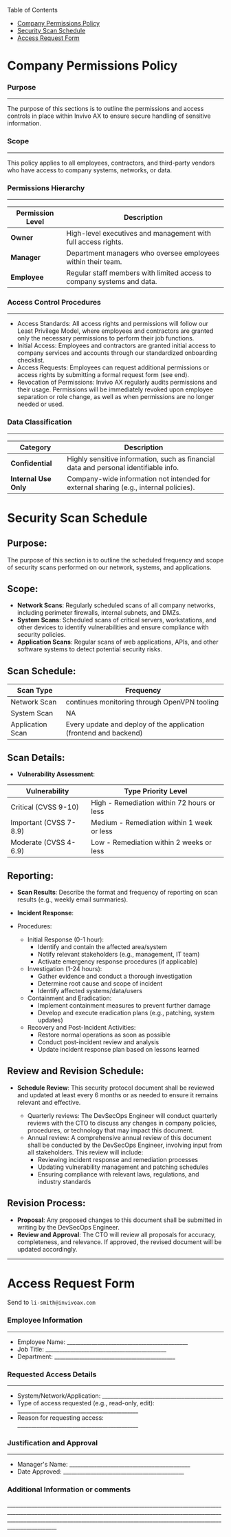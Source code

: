 Table of Contents

- [Company Permissions Policy](#permissions-policy)
- [Security Scan Schedule](#security-scan-schedule)
- [Access Request Form](#access-request-form)

# **Company Permissions Policy**

### Purpose

---

The purpose of this sections is to outline the permissions and access controls in place within Invivo AX to ensure secure handling of sensitive information.

### Scope

---

This policy applies to all employees, contractors, and third-party vendors who have access to company systems, networks, or data.

### Permissions Hierarchy

---

| Permission Level | Description                                                            |
| ---------------- | ---------------------------------------------------------------------- |
| **Owner**        | High-level executives and management with full access rights.          |
| **Manager**      | Department managers who oversee employees within their team.           |
| **Employee**     | Regular staff members with limited access to company systems and data. |

### Access Control Procedures

---

- Access Standards: All access rights and permissions will follow our Least Privilege Model, where employees and contractors are granted only the necessary permissions to perform their job functions.
- Initial Access: Employees and contractors are granted initial access to company services and accounts through our standardized onboarding checklist.
- Access Requests: Employees can request additional permissions or access rights by submitting a formal request form (see end).
- Revocation of Permissions: Invivo AX regularly audits permissions and their usage. Permissions will be immediately revoked upon employee separation or role change, as well as when permissions are no longer needed or used.

### Data Classification

---

| Category              | Description                                                                           |
| --------------------- | ------------------------------------------------------------------------------------- |
| **Confidential**      | Highly sensitive information, such as financial data and personal identifiable info.  |
| **Internal Use Only** | Company-wide information not intended for external sharing (e.g., internal policies). |

# Security Scan Schedule

## Purpose:

The purpose of this section is to outline the scheduled frequency and scope of security scans performed on our network, systems, and applications.

## Scope:

- **Network Scans**: Regularly scheduled scans of all company networks, including perimeter firewalls, internal subnets, and DMZs.
- **System Scans**: Scheduled scans of critical servers, workstations, and other devices to identify vulnerabilities and ensure compliance with security policies.
- **Application Scans**: Regular scans of web applications, APIs, and other software systems to detect potential security risks.

## Scan Schedule:

| Scan Type        | Frequency                                                         |
| ---------------- | ----------------------------------------------------------------- |
| Network Scan     | continues monitoring through OpenVPN tooling                      |
| System Scan      | NA                                                                |
| Application Scan | Every update and deploy of the application (frontend and backend) |

## Scan Details:

- **Vulnerability Assessment**:

| Vulnerability          | Type Priority Level                        |
| ---------------------- | ------------------------------------------ |
| Critical (CVSS 9-10)   | High - Remediation within 72 hours or less |
| Important (CVSS 7-8.9) | Medium - Remediation within 1 week or less |
| Moderate (CVSS 4-6.9)  | Low - Remediation within 2 weeks or less   |

## Reporting:

- **Scan Results**: Describe the format and frequency of reporting on scan results (e.g., weekly email summaries).

- **Incident Response**:

- Procedures:
  - Initial Response (0-1 hour):
    - Identify and contain the affected area/system
    - Notify relevant stakeholders (e.g., management, IT team)
    - Activate emergency response procedures (if applicable)
  - Investigation (1-24 hours):
    - Gather evidence and conduct a thorough investigation
    - Determine root cause and scope of incident
    - Identify affected systems/data/users
  - Containment and Eradication:
    - Implement containment measures to prevent further damage
    - Develop and execute eradication plans (e.g., patching, system updates)
  - Recovery and Post-Incident Activities:
    - Restore normal operations as soon as possible
    - Conduct post-incident review and analysis
    - Update incident response plan based on lessons learned

## Review and Revision Schedule:

- **Schedule Review**: This security protocol document shall be reviewed and updated at least every 6 months or as needed to ensure it remains relevant and effective.

  - Quarterly reviews: The DevSecOps Engineer will conduct quarterly reviews with the CTO to discuss any changes in company policies, procedures, or technology that may impact this document.
  - Annual review: A comprehensive annual review of this document shall be conducted by the DevSecOps Engineer, involving input from all stakeholders. This review will include:
    - Reviewing incident response and remediation processes
    - Updating vulnerability management and patching schedules
    - Ensuring compliance with relevant laws, regulations, and industry standards

## Revision Process:

- **Proposal**: Any proposed changes to this document shall be submitted in writing by the DevSecOps Engineer.
- **Review and Approval**: The CTO will review all proposals for accuracy, completeness, and relevance. If approved, the revised document will be updated accordingly.

---

# Access Request Form

Send to `li-smith@invivoax.com`

### Employee Information

---

- Employee Name: \_\_\_\_\_\_\_\_\_\_\_\_\_\_\_\_\_\_\_\_\_\_\_\_\_\_\_\_\_\_\_\_\_\_\_\_\_\_\_\_\_\_\_\_
- Job Title: \_\_\_\_\_\_\_\_\_\_\_\_\_\_\_\_\_\_\_\_\_\_\_\_\_\_\_\_\_\_\_\_\_\_\_\_\_\_\_\_\_\_\_\_
- Department: \_\_\_\_\_\_\_\_\_\_\_\_\_\_\_\_\_\_\_\_\_\_\_\_\_\_\_\_\_\_\_\_\_\_\_\_\_\_\_\_\_\_\_\_

### Requested Access Details

---

- System/Network/Application: \_\_\_\_\_\_\_\_\_\_\_\_\_\_\_\_\_\_\_\_\_\_\_\_\_\_\_\_\_\_\_\_\_\_\_\_\_\_\_\_\_\_\_\_
- Type of access requested (e.g., read-only, edit): \_\_\_\_\_\_\_\_\_\_\_\_\_\_\_\_\_\_\_\_\_\_\_\_\_\_\_\_\_\_\_\_\_\_\_\_\_\_\_\_\_\_\_\_
- Reason for requesting access: \_\_\_\_\_\_\_\_\_\_\_\_\_\_\_\_\_\_\_\_\_\_\_\_\_\_\_\_\_\_\_\_\_\_\_\_\_\_\_\_\_\_\_\_

### Justification and Approval

---

- Manager's Name: \_\_\_\_\_\_\_\_\_\_\_\_\_\_\_\_\_\_\_\_\_\_\_\_\_\_\_\_\_\_\_\_\_\_\_\_\_\_\_\_\_\_\_\_
- Date Approved: \_\_\_\_\_\_\_\_\_\_\_\_\_\_\_\_\_\_\_\_\_\_\_\_\_\_\_\_\_\_\_\_\_\_\_\_\_\_\_\_\_\_\_\_

### Additional Information or comments

\_\_\_\_\_\_\_\_\_\_\_\_\_\_\_\_\_\_\_\_\_\_\_\_\_\_\_\_\_\_\_\_\_\_\_\_\_\_\_\_\_\_\_\_\_\_\_\_\_\_\_\_\_\_\_\_\_\_\_\_\_\_\_\_\_\_\_\_\_\_\_\_\_\_\_\_\_\_\_\_\_\_\_\_\_\_\_\_\_\_\_\_\_\_\_\_\_\_\_\_\_\_\_\_\_\_\_\_\_\_\_\_\_\_\_\_\_\_\_\_\_\_\_\_\_\_\_\_\_\_\_\_\_\_\_\_\_\_\_\_\_\_\_\_\_\_\_\_\_\_\_\_\_\_\_\_\_\_\_\_\_\_\_\_\_\_\_\_\_\_\_\_\_\_\_\_\_\_\_\_\_\_\_\_\_\_\_\_\_\_\_\_\_\_\_\_\_\_\_\_\_\_\_\_\_\_\_\_\_\_\_\_\_\_\_\_\_\_\_\_\_\_\_\_\_\_\_\_\_\_\_\_\_\_\_\_\_\_\_\_\_\_\_\_\_\_\_\_\_\_\_\_
